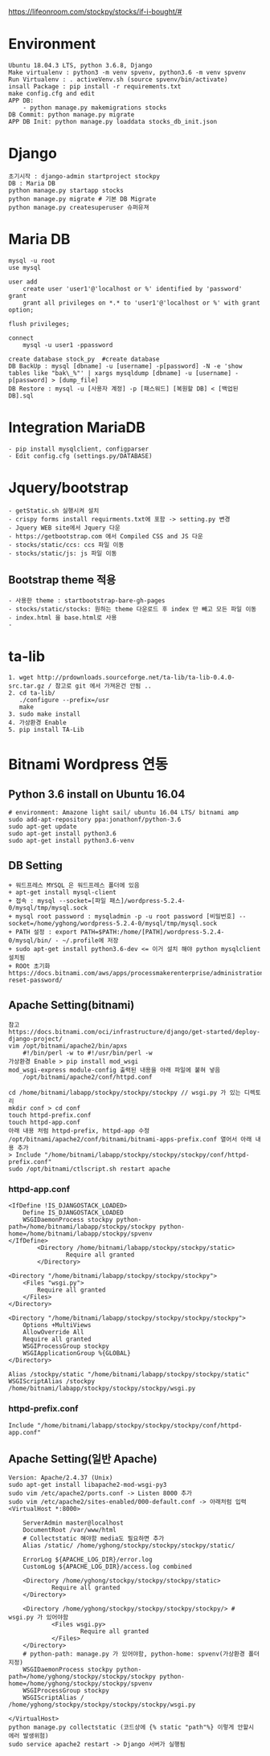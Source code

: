 https://lifeonroom.com/stockpy/stocks/if-i-bought/#
# Environment
    Ubuntu 18.04.3 LTS, python 3.6.8, Django
    Make virtualenv : python3 -m venv spvenv, python3.6 -m venv spvenv
    Run Virtualenv : . activeVenv.sh (source spvenv/bin/activate)
    insall Package : pip install -r requirements.txt
    make config.cfg and edit
    APP DB:
        - python manage.py makemigrations stocks
    DB Commit: python manage.py migrate
    APP DB Init: python manage.py loaddata stocks_db_init.json

    
    
# Django
    초기시작 : django-admin startproject stockpy
    DB : Maria DB
    python manage.py startapp stocks
    python manage.py migrate # 기본 DB Migrate 
    python manage.py createsuperuser 슈퍼유져 

# Maria DB
    mysql -u root
    use mysql
    
    user add
        create user 'user1'@'localhost or %' identified by 'password'
    grant
        grant all privileges on *.* to 'user1'@'localhost or %' with grant option;
    
    flush privileges;
    
    connect 
        mysql -u user1 -ppassword
      
    create database stock_py  #create database
    DB BackUp : mysql [dbname] -u [username] -p[password] -N -e 'show tables like "bak\_%"' | xargs mysqldump [dbname] -u [username] -p[password] > [dump_file] 
    DB Restore : mysql -u [사용자 계정] -p [패스워드] [복원할 DB] < [백업된 DB].sql

    
# Integration MariaDB
    - pip install mysqlclient, configparser
    - Edit config.cfg (settings.py/DATABASE)
    
# Jquery/bootstrap 
    - getStatic.sh 실행시켜 설치 
    - crispy forms install requirments.txt에 포함 -> setting.py 변경
    - Jquery WEB site에서 Jquery 다운 
    - https://getbootstrap.com 에서 Compiled CSS and JS 다운 
    - stocks/static/ccs: ccs 파일 이동 
    - stocks/static/js: js 파일 이동
## Bootstrap theme 적용
    - 사용한 theme : startbootstrap-bare-gh-pages  
    - stocks/static/stocks: 원하는 theme 다운로드 후 index 만 빼고 모든 파일 이동
    - index.html 을 base.html로 사용  
    - 
 # ta-lib 
    1. wget http://prdownloads.sourceforge.net/ta-lib/ta-lib-0.4.0-src.tar.gz / 참고로 git 에서 가져온건 안됨 ..
    2. cd ta-lib/
       ./configure --prefix=/usr
       make
    3. sudo make install
    4. 가상환경 Enable 
    5. pip install TA-Lib     
    
    
# Bitnami Wordpress 연동
## Python 3.6 install on Ubuntu 16.04
    # environment: Amazone light sail/ ubuntu 16.04 LTS/ bitnami amp 
    sudo add-apt-repository ppa:jonathonf/python-3.6
    sudo apt-get update
    sudo apt-get install python3.6
    sudo apt-get install python3.6-venv

## DB Setting
    + 워드프레스 MYSQL 은 워드프레스 폴더에 있음
    + apt-get install mysql-client
    + 접속 : mysql --socket=[파일 패스]/wordpress-5.2.4-0/mysql/tmp/mysql.sock
    + mysql root password : mysqladmin -p -u root password [비밀번호] --socket=/home/yghong/wordpress-5.2.4-0/mysql/tmp/mysql.sock
    + PATH 설정 : export PATH=$PATH:/home/[PATH]/wordpress-5.2.4-0/mysql/bin/ - ~/.profile에 저장
    + sudo apt-get install python3.6-dev <= 이거 설치 해야 python mysqlclient 설치됨
    + ROOt 초기화 https://docs.bitnami.com/aws/apps/processmakerenterprise/administration/change-reset-password/
## Apache Setting(bitnami)    
    참고
    https://docs.bitnami.com/oci/infrastructure/django/get-started/deploy-django-project/
    vim /opt/bitnami/apache2/bin/apxs
        #!/bin/perl -w to #!/usr/bin/perl -w  
    가상환경 Enable > pip install mod_wsgi
    mod_wsgi-express module-config 출력된 내용을 아래 파일에 붙혀 넣음 
        /opt/bitnami/apache2/conf/httpd.conf
     
    cd /home/bitnami/labapp/stockpy/stockpy/stockpy // wsgi.py 가 있는 디렉토리
    mkdir conf > cd conf
    touch httpd-prefix.conf
    touch httpd-app.conf
    아래 내용 처럼 httpd-prefix, httpd-app 수정
    /opt/bitnami/apache2/conf/bitnami/bitnami-apps-prefix.conf 열어서 아래 내용 추가
    > Include "/home/bitnami/labapp/stockpy/stockpy/stockpy/conf/httpd-prefix.conf"
    sudo /opt/bitnami/ctlscript.sh restart apache    
    
### httpd-app.conf
    <IfDefine !IS_DJANGOSTACK_LOADED>
        Define IS_DJANGOSTACK_LOADED
        WSGIDaemonProcess stockpy python-path=/home/bitnami/labapp/stockpy/stockpy python-home=/home/bitnami/labapp/stockpy/spvenv
    </IfDefine>
            <Directory /home/bitnami/labapp/stockpy/stockpy/static>
                    Require all granted
            </Directory>
    
    <Directory "/home/bitnami/labapp/stockpy/stockpy/stockpy">
        <Files "wsgi.py">
            Require all granted
        </Files>
    </Directory>
    
    <Directory "/home/bitnami/labapp/stockpy/stockpy/stockpy/stockpy">
        Options +MultiViews
        AllowOverride All
        Require all granted
        WSGIProcessGroup stockpy
        WSGIApplicationGroup %{GLOBAL}
    </Directory>
    
    Alias /stockpy/static "/home/bitnami/labapp/stockpy/stockpy/static"
    WSGIScriptAlias /stockpy /home/bitnami/labapp/stockpy/stockpy/stockpy/wsgi.py

### httpd-prefix.conf
    Include "/home/bitnami/labapp/stockpy/stockpy/stockpy/conf/httpd-app.conf"
    
## Apache Setting(일반 Apache)
    Version: Apache/2.4.37 (Unix)
    sudo apt-get install libapache2-mod-wsgi-py3
    sudo vim /etc/apache2/ports.conf -> Listen 8000 추가
    sudo vim /etc/apache2/sites-enabled/000-default.conf -> 아래처럼 입력
    <VirtualHost *:8000>

        ServerAdmin master@localhost
        DocumentRoot /var/www/html
        # Collectstatic 해야함 media도 필요하면 추가
        Alias /static/ /home/yghong/stockpy/stockpy/stockpy/static/  

        ErrorLog ${APACHE_LOG_DIR}/error.log
        CustomLog ${APACHE_LOG_DIR}/access.log combined

        <Directory /home/yghong/stockpy/stockpy/stockpy/static>
                Require all granted
        </Directory>

        <Directory /home/yghong/stockpy/stockpy/stockpy/stockpy/> # wsgi.py 가 있어야함
                <Files wsgi.py>
                        Require all granted
                </Files>
        </Directory>
        # python-path: manage.py 가 있어야함, python-home: spvenv(가상환경 폴더 지정)
        WSGIDaemonProcess stockpy python-path=/home/yghong/stockpy/stockpy/stockpy python-home=/home/yghong/stockpy/stockpy/spvenv
        WSGIProcessGroup stockpy
        WSGIScriptAlias / /home/yghong/stockpy/stockpy/stockpy/stockpy/wsgi.py

    </VirtualHost>
    python manage.py collectstatic (코드상에 {% static "path"%} 이렇게 안할시 에러 발생위험)
    sudo service apache2 restart -> Django 서버가 실행됨 

